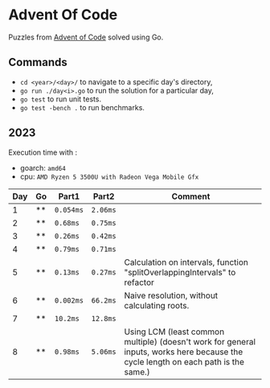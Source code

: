 # Advent Of Code

Puzzles from [Advent of Code](https://adventofcode.com/) solved using Go.

## Commands

- `cd <year>/<day>/` to navigate to a specific day's directory,
- `go run ./day<i>.go` to run the solution for a particular day,
- `go test` to run unit tests.
- `go test -bench .` to run benchmarks.

## 2023

Execution time with :
- goarch: `amd64`
- cpu: `AMD Ryzen 5 3500U with Radeon Vega Mobile Gfx`

| Day | Go | Part1     | Part2     | Comment                                                          |
|-----|----|-----------|-----------|------------------------------------------------------------------|
| 1   | ** | `0.054ms` | `2.06ms`  |                                                                  |
| 2   | ** | `0.68ms`  | `0.75ms`  |                                                                  |
| 3   | ** | `0.26ms`  | `0.42ms`  |                                                                  |
| 4   | ** | `0.79ms`  | `0.71ms`  |                                                                  |
| 5   | ** | `0.13ms`  | `0.27ms`  | Calculation on intervals, function "splitOverlappingIntervals" to refactor |
| 6   | ** | `0.002ms` | `66.2ms`  | Naive resolution, without calculating roots.                     |
| 7   | ** | `10.2ms`  | `12.8ms`  |                                                                  |
| 8   | ** | `0.98ms`  | `5.06ms`  | Using LCM (least common multiple) (doesn't work for general inputs, works here because the cycle length on each path is the same.) |
